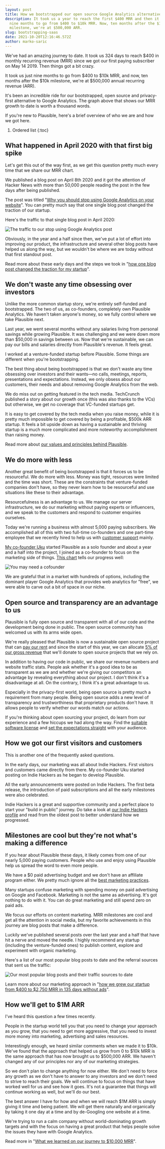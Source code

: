 ```yaml
---
layout: post
title: How we bootstrapped our open source Google Analytics alternative to $500k ARR
description: It took us a year to reach the first $400 MRR and then it took us
  nine months to go from $400 to $10k MRR. Now, ten months after the $10k
  milestone, we're at $500,000 ARR.
slug: bootstrapping-saas
date: 2021-10-20T12:16:46.572Z
author: marko-saric
---
```

We've had an amazing journey to date. It took us 324 days to reach $400 in monthly recurring revenue (MRR) since we got our first paying subscriber on May 14 2019. Then things got a bit crazy. 

It took us just nine months to go from $400 to $10k MRR, and now, ten months after the $10k milestone, we're at $500,000 annual recurring revenue (ARR).

It's been an incredible ride for our bootstrapped, open source and privacy-first alternative to Google Analytics. The graph above that shows our MRR growth to date is worth a thousand words.

If you're new to Plausible, here's a brief overview of who we are and how we got here.

1. Ordered list
{:toc}

## What happened in April 2020 with that first big spike

Let's get this out of the way first, as we get this question pretty much every time that we share our MRR chart.

We published a blog post on April 8th 2020 and it got the attention of Hacker News with more than 50,000 people reading the post in the few days after being published. 

The post was titled "[Why you should stop using Google Analytics on your website](https://plausible.io/blog/remove-google-analytics)". You can pretty much say that one single blog post changed the traction of our startup. 

Here's the traffic to that single blog post in April 2020:

![The traffic to our stop using Google Analytics post](/uploads/one-post-traction.png)

Obviously, in the year and a half since then, we've put a lot of effort into improving our product, the infrastructure and several other blog posts have helped us along the way, but we wouldn't be where we are today without that first standout post.

Read more about these early days and the steps we took in "[how one blog post changed the traction for my startup](https://plausible.io/blog/blog-post-changed-my-startup)".

## We don't waste any time obsessing over investors

Unlike the more common startup story, we're entirely self-funded and bootstrapped. The two of us, as co-founders, completely own Plausible Analytics. We haven't taken anyone's money, so we fully control where we take Plausible next.

Last year, we went several months without any salaries living from personal savings while growing Plausible. It was challenging and we were down more than $50,000 in savings between us. Now that we're sustainable, we can pay our bills and salaries directly from Plausible's revenue. It feels great.

I worked at a venture-funded startup before Plausible. Some things are different when you're bootstrapping.

The best thing about being bootstrapped is that we don't waste any time obsessing over investors and their wants—no calls, meetings, reports, presentations and expectations. Instead, we only obsess about our customers, their needs and about removing Google Analytics from the web.

We do miss out on getting featured in the tech media. TechCrunch published a story about our growth once (this was also thanks to the VCs) but otherwise, we get no coverage that VC-funded startups get. 

It is easy to get covered by the tech media when you raise money, while it is pretty much impossible to get covered by being a profitable, $500k ARR startup. It feels a bit upside down as having a sustainable and thriving startup is a much more complicated and more noteworthy accomplishment than raising money. 

Read more about [our values and principles behind Plausible](https://plausible.io/about). 

## We do more with less

Another great benefit of being bootstrapped is that it forces us to be resourceful. We do more with less. Money was tight, resources were limited and the time was short. These are the constraints that venture-funded companies don't have, so they never learn how to be resourceful and use situations like these to their advantage.

Resourcefulness is an advantage to us. We manage our server infrastructure, we do our marketing without paying experts or influencers, and we speak to the customers and respond to customer enquiries ourselves.

Today we're running a business with almost 5,000 paying subscribers. We accomplished all of this with two full-time co-founders and one part-time employee that we recently hired to help us with [customer support](https://plausible.io/blog/scaling-customer-support) mainly.

[My co-founder Uku](https://twitter.com/ukutaht) started Plausible as a solo founder and about a year and a half into the project, I joined as a co-founder to focus on the marketing side of things. [This chart](https://microfounder.com/blog/cofounder-in-marketing) tells our progress well:

![You may need a cofounder](/uploads/marketing-cofounder.png)

We are grateful that in a market with hundreds of options, including the dominant player Google Analytics that provides web analytics for "free", we were able to carve out a bit of space in our niche.

## Open source and transparency are an advantage to us

Plausible is fully open source and transparent with all of our code and the development being done in public. The open source community has welcomed us with its arms wide open.

We're really pleased that Plausible is now a sustainable open source project that can [pay our rent](https://plausible.io/blog/open-source-funding) and since the start of this year, we can allocate [5% of our gross revenue](https://plausible.io/giving-back) that we'll donate to open source projects that we rely on.

In addition to having our code in public, we share our revenue numbers and website traffic stats. People ask whether it's a good idea to be as transparent as we are and whether we're giving our competitors an advantage by revealing everything about our project. I don't think it's a disadvantage at all. On the contrary, I think it's a great advantage to us.

Especially in the privacy-first world, being open source is pretty much a requirement from many people. Being open source adds a new level of transparency and trustworthiness that proprietary products don't have. It allows people to verify whether our words match our actions.

If you're thinking about open sourcing your project, do learn from our experience and a few hiccups we had along the way. Find the [suitable software license](https://plausible.io/blog/open-source-licenses) and [set the expectations straight](https://plausible.io/blog/building-open-source) with your audience.

## How we got our first visitors and customers

This is another one of the frequently asked questions.

In the early days, our marketing was all about Indie Hackers. First visitors and customers came directly from there. My co-founder Uku started posting on Indie Hackers as he began to develop Plausible.

All the early announcements were posted on Indie Hackers. The first beta release, the introduction of paid subscriptions and all the early milestones were also celebrated. 

Indie Hackers is a great and supportive community and a perfect place to start your "build in public" journey. Do take a look at [our Indie Hackers profile](https://www.indiehackers.com/product/plausible-insights) and read from the oldest post to better understand how we progressed.

## Milestones are cool but they're not what's making a difference

If you hear about Plausible these days, it likely comes from one of our nearly 5,000 paying customers. People who use and enjoy using Plausible help us spread the word to even more people.

We have a $0 paid advertising budget and we don't have an affiliate program either. We pretty much ignore all the [best marketing practices](https://plausible.io/blog/best-marketing-practices). 

Many startups confuse marketing with spending money on paid advertising on Google and Facebook. Marketing is not the same as advertising. It's got nothing to do with it. You can do great marketing and still spend zero on paid ads. 

We focus our efforts on content marketing. MRR milestones are cool and get all the attention in social media, but my favorite achievements in this journey are blog posts that make a difference. 

Luckily we've published several posts over the last year and a half that have hit a nerve and moved the needle. I highly recommend any startup (including the venture-funded ones) to publish content, explore and experiment with organic marketing. 

Here's a list of our most popular blog posts to date and the referral sources that sent us the traffic:

![Our most popular blog posts and their traffic sources to date](/uploads/top-blog-posts-to-date.png)

Learn more about our marketing approach in "[how we grew our startup from $400 to $2,750 MRR in 135 days without ads](https://plausible.io/blog/startup-marketing)".

## How we'll get to $1M ARR

I've heard this question a few times recently.

People in the startup world tell you that you need to change your approach as you grow, that you need to get more aggressive, that you need to invest more money into marketing, advertising and sales resources.

Interestingly enough, we heard similar comments when we made it to $10k. We've found that the approach that helped us grow from 0 to $10k MRR is the same approach that has now brought us to $500,000 ARR. We haven't changed any of our principles nor any of our marketing strategies.

So we don't plan to change anything for now either. We don't need to force any growth as we don't have to answer to any investors and we don't need to strive to reach their goals. We will continue to focus on things that have worked well for us and see how it goes. It's not a guarantee that things will continue working as well, but we'll do our best.

The best answer I have for how and when we will reach $1M ARR is simply giving it time and being patient. We will get there naturally and organically by taking it one day at a time and by de-Googling one website at a time. 

We're trying to run a calm company without world-dominating growth targets and with the focus on having a great product that helps people solve the issues they have with Google Analytics.

Read more in "[What we learned on our journey to $10,000 MRR](https://plausible.io/blog/growing-saas-mrr)".
